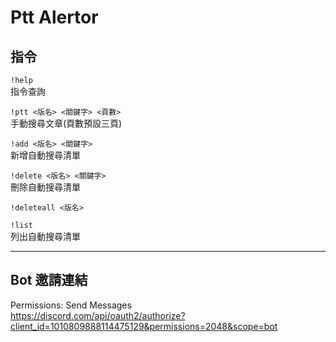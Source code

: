 # Ptt Alertor
## 指令
`!help`</br>
指令查詢

`!ptt <版名> <關鍵字> <頁數>`</br>
手動搜尋文章(頁數預設三頁)

`!add <版名> <關鍵字>`</br>
新增自動搜尋清單

`!delete <版名> <關鍵字>`</br>
刪除自動搜尋清單

`!deleteall <版名>`</br>

`!list`</br>
列出自動搜尋清單

---
## Bot 邀請連結
Permissions: Send Messages</br>
https://discord.com/api/oauth2/authorize?client_id=1010809888114475129&permissions=2048&scope=bot
